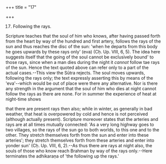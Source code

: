 +++
title = "17"

+++


17. Following the rays.

Scripture teaches that the soul of him who knows, after having passed forth from the heart by way of the hundred and first artery, follows the rays of the sun and thus reaches the disc of the sun: 'when he departs from this body he goes upwards by these rays only' (eva) (Cḥ. Up. VIII, 6, 5). The idea here suggests itself that the going of the soul cannot be exclusively bound' to those rays, since when a man dies during the night it _cannot_ follow tae rays of the sun. Hence the text quoted above can refer only to a part of the actual cases.--This view the Sūtra rejects. The soul moves upwards, following the rays only; the text expressly asserting this by means of the 'eva'--which would be out of place were there any alternative. Nor is there any strength in the argument that the soul of him who dies at night cannot follow the rays as there are none. For in summer the experience of heat at night-time shows

that there are present rays then also; while in winter, as generally in bad weather, that heat is overpowered by cold and hence is not perceived (although actually present). Scripture moreover states that the arteries and rays are at all times mutually connected: 'As a very long highway goes to two villages, so the rays of the sun go to both worlds, to this one and to the other. They stretch themselves forth from the sun and enter into these arteries'; they stretch themselves forth from these arteries and enter into yonder sun' (Cḥ. Up. VIII, 6, 2).--As thus there are rays at night also, the souls of those who know reach Brahman by way of the rays only.--Here terminates the adhikaraṇa of 'the following up the rays.'

